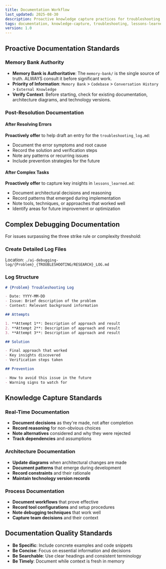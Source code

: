 ```yaml
---
title: Documentation Workflow
last_updated: 2025-08-30
description: Proactive knowledge capture practices for troubleshooting, lessons learned, and complex debugging
tags: documentation, knowledge-capture, troubleshooting, lessons-learned
version: 1.0
---
```


## Proactive Documentation Standards

### Memory Bank Authority

- **Memory Bank is Authoritative**: The `memory-bank/` is the single source of truth. ALWAYS consult it before significant work.
- **Priority of Information**: `Memory Bank` > `Codebase` > `Conversation History` > `External Knowledge`
- **Verify Context**: Before starting, check for existing documentation, architecture diagrams, and technology versions.

### Post-Resolution Documentation

#### After Resolving Errors

**Proactively offer** to help draft an entry for the `troubleshooting_log.md`:

- Document the error symptoms and root cause
- Record the solution and verification steps
- Note any patterns or recurring issues
- Include prevention strategies for the future

#### After Complex Tasks

**Proactively offer** to capture key insights in `lessons_learned.md`:

- Document architectural decisions and reasoning
- Record patterns that emerged during implementation
- Note tools, techniques, or approaches that worked well
- Identify areas for future improvement or optimization

## Complex Debugging Documentation

For issues surpassing the three strike rule or complexity threshold:

### Create Detailed Log Files

Location: `./ai-debugging-log/{Problem}_{TROUBLESHOOTING/RESEARCH}_LOG.md`

### Log Structure

```markdown
# {Problem} Troubleshooting Log

- Date: YYYY-MM-DD
- Issue: Brief description of the problem
- Context: Relevant background information

## Attempts

1. **Attempt 1**: Description of approach and result
2. **Attempt 2**: Description of approach and result
3. **Attempt 3**: Description of approach and result

## Solution

- Final approach that worked
- Key insights discovered
- Verification steps taken

## Prevention

- How to avoid this issue in the future
- Warning signs to watch for
```

## Knowledge Capture Standards

### Real-Time Documentation

- **Document decisions** as they're made, not after completion
- **Record reasoning** for non-obvious choices
- **Note alternatives** considered and why they were rejected
- **Track dependencies** and assumptions

### Architecture Documentation

- **Update diagrams** when architectural changes are made
- **Document patterns** that emerge during development
- **Record constraints** and their rationale
- **Maintain technology version records**

### Process Documentation

- **Document workflows** that prove effective
- **Record tool configurations** and setup procedures
- **Note debugging techniques** that work well
- **Capture team decisions** and their context

## Documentation Quality Standards

- **Be Specific**: Include concrete examples and code snippets
- **Be Concise**: Focus on essential information and decisions
- **Be Searchable**: Use clear headings and consistent terminology
- **Be Timely**: Document while context is fresh in memory
